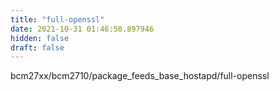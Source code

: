 ```yaml
---
title: "full-openssl"
date: 2021-10-31 01:46:50.897946
hidden: false
draft: false
---
```


bcm27xx/bcm2710/package_feeds_base_hostapd/full-openssl

